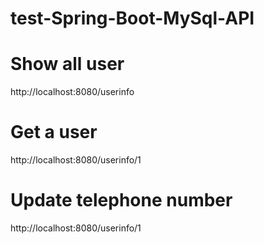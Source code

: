 # test-Spring-Boot-MySql-API
# Show all user
http://localhost:8080/userinfo

# Get a user
http://localhost:8080/userinfo/1

# Update telephone number
http://localhost:8080/userinfo/1
